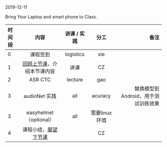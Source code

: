 2019-12-11

Bring Your Laptop and smart phone  to Class. 

|时间段     |  内容    | 讲课 / 实践     |  分工  |  备注       |
| :---      |   :----:    |   :----:    |    :----:    | ---: |
|   0       |  课程签到     |  logistics   |     xie     |        |
|   1       |  [回顾上节课](../WW13/WW13-Plan.md)，介绍本节课内容     |  讲课    |     CZ     |        |
|   2       |   ASR CTC      |   lecture   |    gao     |    
|   3       |   audioNet 实践     |   all   |  acuracy       |    替换模型到Android，用于测试训练效果
|   3       |   easyhelmet（optional）     |   all  |   需要linux环境      |    
|   4       |  课程小结，[展望下节课](../WW14/WW14-Plan.md)       |     |  CZ |   |

